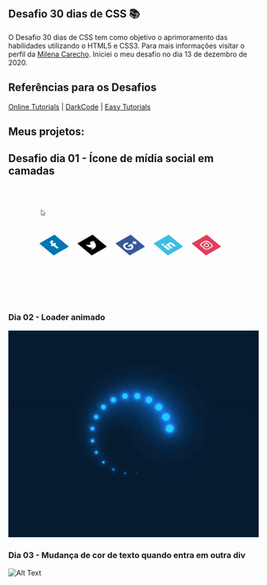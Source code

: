  ## Desafio 30 dias de CSS 📚

O Desafio 30 dias de CSS tem como objetivo o aprimoramento das habilidades utilizando o HTML5 e CSS3. Para mais informações visitar o perfil da [Milena Carecho](https://github.com/MilenaCarecho/30diasDeCSS). Iniciei o meu desafio no dia 13 de dezembro de 2020. 

## Referências para os Desafios

[Online Tutorials](https://www.youtube.com/channel/UCbwXnUipZsLfUckBPsC7Jog) | [DarkCode](https://www.youtube.com/channel/UCD3KVjbb7aq2OiOffuungzw) | [Easy Tutorials](https://www.youtube.com/channel/UCkjoHfkLEy7ZT4bA2myJ8xA)


## Meus projetos:

## Desafio dia 01 - Ícone de mídia social em camadas

![Alt Text](https://raw.githubusercontent.com/taguinara/30diasDeCSS/main/gifts/Dia1.gif)

### Dia 02 - Loader animado

![Alt Text](https://github.com/taguinara/30diasDeCSS/blob/main/gifts/Dia2.gif)

### Dia 03 - Mudança de cor de texto quando entra em outra div

![Alt Text](https://github.com/taguinara/30diasDeCSS/blob/main/gifts/Dia3.gif)
